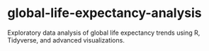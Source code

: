 # global-life-expectancy-analysis
Exploratory data analysis of global life expectancy trends using R, Tidyverse, and advanced visualizations.
